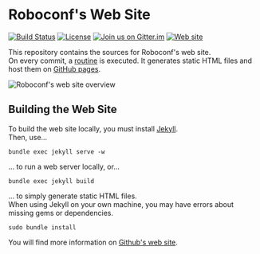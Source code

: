 # Roboconf's Web Site
[![Build Status](https://travis-ci.org/roboconf/roboconf.github.io.svg?branch=master)](https://travis-ci.org/roboconf/roboconf.github.io)
[![License](https://img.shields.io/badge/license-Creative%20Commons-blue.svg)](http://creativecommons.org/licenses/by/3.0/)
[![Join us on Gitter.im](https://img.shields.io/badge/gitter-join%20chat-brightgreen.svg)](https://gitter.im/roboconf/roboconf)
[![Web site](https://img.shields.io/badge/website-roboconf.net-b23e4b.svg)](http://roboconf.net)

This repository contains the sources for Roboconf's web site.  
On every commit, a [routine](http://jekyllrb.com/) is executed. It generates static HTML files and host 
them on [GitHub pages](https://pages.github.com/).

<img src="http://roboconf.net/resources/img/readme_website.png" alt="Roboconf's web site overview" />


## Building the Web Site

To build the web site locally, you must install [Jekyll](http://jekyllrb.com/).    
Then, use...

	bundle exec jekyll serve -w

... to run a web server locally, or... 

	bundle exec jekyll build

... to simply generate static HTML files.  
When using Jekyll on your own machine, you may have errors about missing gems or dependencies.

	sudo bundle install

You will find more information on [Github's web site](https://help.github.com/articles/setting-up-your-pages-site-locally-with-jekyll/).
